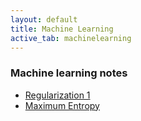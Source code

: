 ```yaml
---
layout: default
title: Machine Learning
active_tab: machinelearning
---
```

### Machine learning notes

* [Regularization 1](/ml/regularization-1.html)
* [Maximum Entropy](/ml/maxent.html)

